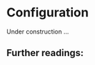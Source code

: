 # Configuration

Under construction ...

<!-- https://wiki.contextgarden.net/Inside_ConTeXt -->

## Further readings:

